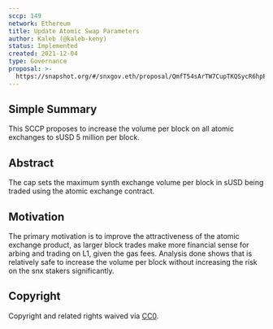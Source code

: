 ```yaml
---
sccp: 149
network: Ethereum
title: Update Atomic Swap Parameters
author: Kaleb (@kaleb-keny)
status: Implemented
created: 2021-12-04
type: Governance
proposal: >-
  https://snapshot.org/#/snxgov.eth/proposal/QmfT54sArTW7CupTKQSycR6hpPyBZcmNBYdFjHuDj6Qj2g
---
```


## Simple Summary

<!--"If you can't explain it simply, you don't understand it well enough." Provide a simplified and layman-accessible explanation of the SCCP.-->

This SCCP proposes to increase the volume per block on all atomic exchanges to sUSD 5 million per block.

## Abstract

<!--A short (~200 word) description of the variable change proposed.-->

The cap sets the maximum synth exchange volume per block in sUSD being traded using the atomic exchange contract.

## Motivation

<!--The motivation is critical for SCCPs that want to update variables within Synthetix. It should clearly explain why the existing variable is not incentive aligned. SCCP submissions without sufficient motivation may be rejected outright.-->

The primary motivation is to improve the attractiveness of the atomic exchange product, as larger block trades make more financial sense for arbing and trading on L1, given the gas fees. Analysis done shows that is relatively safe to increase the volume per block without increasing the risk on the snx stakers significantly.

## Copyright

Copyright and related rights waived via [CC0](https://creativecommons.org/publicdomain/zero/1.0/).
